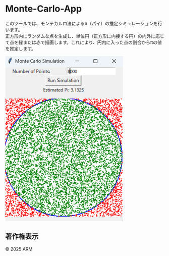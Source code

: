# Monte-Carlo-App

このツールでは、モンテカルロ法によるπ（パイ）の推定シミュレーションを行います。     
正方形内にランダムな点を生成し、単位円（正方形に内接する円）の内外に応じて点を緑または赤で描画します。これにより、円内に入った点の割合からπの値を推定します。

![](./screenshots/0.png)

## 著作権表示

© 2025 ARM